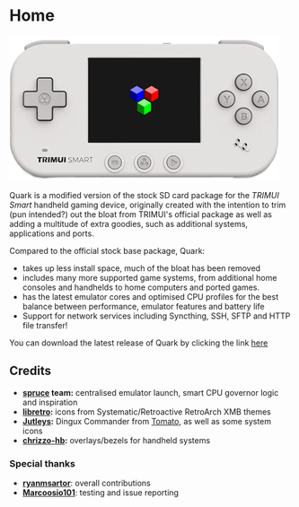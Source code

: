 # Home

![A white TRIMUI Smart with the Quark default boot logo](assets/img/trimui_smart_quark.png)

Quark is a modified version of the stock SD card package for the *TRIMUI Smart* handheld gaming device, originally created with the intention to trim (pun intended?) out the bloat from TRIMUI's official package as well as adding a multitude of extra goodies, such as additional systems, applications and ports. 

Compared to the official stock base package, Quark:

* takes up less install space, much of the bloat has been removed
* includes many more supported game systems, from additional home consoles and handhelds to home computers and ported games.
* has the latest emulator cores and optimised CPU profiles for the best balance between performance, emulator features and battery life
* Support for network services including Syncthing, SSH, SFTP and HTTP file transfer!

You can download the latest release of Quark by clicking the link [here](https://github.com/cobaltgit/Quark/releases/latest)

## Credits

* **[spruce](https://github.com/spruceUI) team:** centralised emulator launch, smart CPU governor logic and inspiration
* **[libretro](https://www.retroarch.com/):** icons from Systematic/Retroactive RetroArch XMB themes
* **[Jutleys](https://github.com/Jutleys):** Dingux Commander from [Tomato](https://github.com/Jutleys/Trimui-Smart-Tomato), as well as some system icons
* **[chrizzo-hb](https://github.com/chrizzo-hb/knulli-bezels):** overlays/bezels for handheld systems

### Special thanks

* **[ryanmsartor](https://github.com/ryanmsartor)**: overall contributions
* **[Marcoosio101](https://github.com/Marcoosio101)**: testing and issue reporting